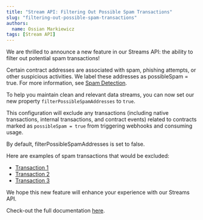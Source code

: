 ```yaml
---
title: "Stream API: Filtering Out Possible Spam Transactions"
slug: "filtering-out-possible-spam-transactions"
authors:
  name: Ossian Markiewicz
tags: [Stream API]
---
```


We are thrilled to announce a new feature in our Streams API: the ability to filter out potential spam transactions!

Certain contract addresses are associated with spam, phishing attempts, or other suspicious activities. We label these addresses as possibleSpam = true. For more information, see [Spam Detection](https://docs.moralis.io/streams-api/evm/spam-detection).

To help you maintain clean and relevant data streams, you can now set our new property `filterPossibleSpamAddresses` to `true`.

This configuration will exclude any transactions (including native transactions, internal transactions, and contract events) related to contracts marked as `possibleSpam = true` from triggering webhooks and consuming usage.

By default, filterPossibleSpamAddresses is set to false.

Here are examples of spam transactions that would be excluded:

- [Transaction 1](https://polygonscan.com/tx/0x01709e31d9072a87c606a1a439ec34ef8e0ce2a4117ddad1c9f5a289f4033791)
- [Transaction 2](https://polygonscan.com/tx/0xb9780d586c524195c64f080709f54d76764144a6c05872e32974d192a9ca1de3)
- [Transaction 3](https://polygonscan.com/tx/0x5a879e9a244db9e82de812f17a9bcc9329f4c28cd32fe54f5d9f9138991739a6)

We hope this new feature will enhance your experience with our Streams API.

Check-out the full documentation [here](https://docs.moralis.io/streams-api/evm/streams-configuration/filter-streams#filtering-out-possible-spam-transactions).
